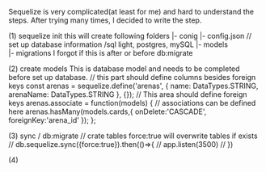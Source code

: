 Sequelize is very complicated(at least for me) and hard to understand the steps.
After trying many times, I decided to write the step.

(1) sequelize init
this will create following folders 
 |- conig
      |- config.json // set up database information /sql light, postgres, mySQL
|- models       
|- migrations
    I forgot if this is after or before db:migrate

(2) create models
This is database model and needs to be completed before set up database. 
// this part should define columns besides foreign keys
const arenas = sequelize.define('arenas', {
    name: DataTypes.STRING,
    arenaName: DataTypes.STRING
  }, {});
// This area should define foreign keys
    arenas.associate = function(models) {
    // associations can be defined here
    arenas.hasMany(models.cards,{
      onDelete:'CASCADE',
      foreignKey:'arena_id'
    });
  };

(3) sync / db:migrate
// crate tables force:true will overwrite tables if exists
// db.sequelize.sync({force:true}).then(()=>{
//     app.listen(3500)
// })

(4) 